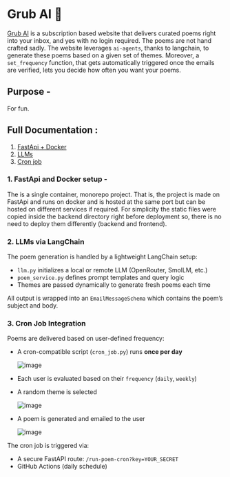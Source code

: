 # Grub AI 💌

[Grub AI](https://grub-poem-ai.onrender.com/) is a subscription based website that delivers curated poems right into your inbox, and yes with no login required. The poems are not hand crafted sadly. The website leverages `ai-agents`, thanks to langchain, to generate these poems based on a given set of themes.
Moreover, a `set_frequency` function, that gets automatically triggered once the emails are verified, lets you decide how often you want your poems.

## Purpose -

For fun.

## Full Documentation :

1. [FastApi + Docker](#1-fastapi-and-docker-setup)
2. [LLMs]((#2-llms-via-langchain))
3. [Cron job](#3-cron-job-integration)

### 1. FastApi and Docker setup -

The is a single container, monorepo project. That is, the project is made on FastApi and runs on docker and is hosted at the same port but can be hosted on different services if required.
For simplicity the static files were copied inside the backend directory right before deployment so, there is no need to deploy them differently (backend and frontend). 

### 2. LLMs via LangChain

The poem generation is handled by a lightweight LangChain setup:

- `llm.py` initializes a local or remote LLM (OpenRouter, SmolLM, etc.)
- `poem_service.py` defines prompt templates and query logic
- Themes are passed dynamically to generate fresh poems each time

All output is wrapped into an `EmailMessageSchema` which contains the poem’s subject and body.

### 3. Cron Job Integration

Poems are delivered based on user-defined frequency:

- A cron-compatible script (`cron_job.py`) runs **once per day**

  ![image](https://github.com/user-attachments/assets/8bcca6df-544d-4d54-b624-86bef06b2fa3)


- Each user is evaluated based on their `frequency` (`daily`, `weekly`)
- A random theme is selected

  ![image](https://github.com/user-attachments/assets/dfda458e-6aac-4969-974a-370c6c9a8269)
  
- A poem is generated and emailed to the user

  ![image](https://github.com/user-attachments/assets/c1bd671d-cf3c-4be4-aa85-52ab00fecb61)



The cron job is triggered via:

- A secure FastAPI route: `/run-poem-cron?key=YOUR_SECRET`
- GitHub Actions (daily schedule)
